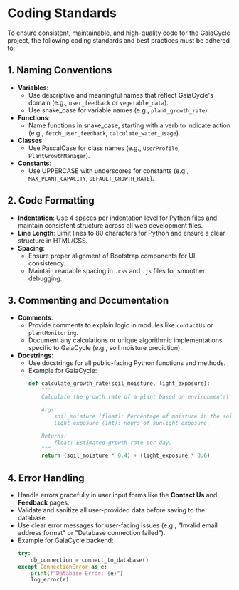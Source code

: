 # Coding Standards

To ensure consistent, maintainable, and high-quality code for the GaiaCycle project, the following coding standards and best practices must be adhered to:

## 1. Naming Conventions
- **Variables**:
  - Use descriptive and meaningful names that reflect GaiaCycle's domain (e.g., `user_feedback` or `vegetable_data`).
  - Use snake_case for variable names (e.g., `plant_growth_rate`).
- **Functions**:
  - Name functions in snake_case, starting with a verb to indicate action (e.g., `fetch_user_feedback`, `calculate_water_usage`).
- **Classes**:
  - Use PascalCase for class names (e.g., `UserProfile`, `PlantGrowthManager`).
- **Constants**:
  - Use UPPERCASE with underscores for constants (e.g., `MAX_PLANT_CAPACITY`, `DEFAULT_GROWTH_RATE`).

## 2. Code Formatting
- **Indentation**: Use 4 spaces per indentation level for Python files and maintain consistent structure across all web development files.
- **Line Length**: Limit lines to 80 characters for Python and ensure a clear structure in HTML/CSS.
- **Spacing**:
  - Ensure proper alignment of Bootstrap components for UI consistency.
  - Maintain readable spacing in `.css` and `.js` files for smoother debugging.

## 3. Commenting and Documentation
- **Comments**:
  - Provide comments to explain logic in modules like `contactUs` or `plantMonitoring`.
  - Document any calculations or unique algorithmic implementations specific to GaiaCycle (e.g., soil moisture prediction).
- **Docstrings**:
  - Use docstrings for all public-facing Python functions and methods.
  - Example for GaiaCycle:
    ```python
    def calculate_growth_rate(soil_moisture, light_exposure):
        """
        Calculate the growth rate of a plant based on environmental factors.

        Args:
            soil_moisture (float): Percentage of moisture in the soil.
            light_exposure (int): Hours of sunlight exposure.

        Returns:
            float: Estimated growth rate per day.
        """
        return (soil_moisture * 0.4) + (light_exposure * 0.6)
    ```

## 4. Error Handling
- Handle errors gracefully in user input forms like the **Contact Us** and **Feedback** pages.
- Validate and sanitize all user-provided data before saving to the database.
- Use clear error messages for user-facing issues (e.g., "Invalid email address format" or "Database connection failed").
- Example for GaiaCycle backend:
  ```python
  try:
      db_connection = connect_to_database()
  except ConnectionError as e:
      print(f"Database Error: {e}")
      log_error(e)


